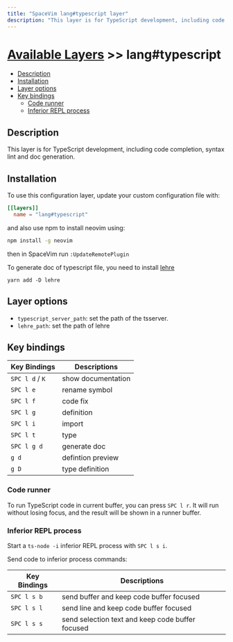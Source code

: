 ```yaml
---
title: "SpaceVim lang#typescript layer"
description: "This layer is for TypeScript development, including code completion, Syntax lint, and doc generation."
---
```


# [Available Layers](../../) >> lang#typescript

<!-- vim-markdown-toc GFM -->

- [Description](#description)
- [Installation](#installation)
- [Layer options](#layer-options)
- [Key bindings](#key-bindings)
  - [Code runner](#code-runner)
  - [Inferior REPL process](#inferior-repl-process)

<!-- vim-markdown-toc -->

## Description

This layer is for TypeScript development, including code completion, syntax lint and doc generation.

## Installation

To use this configuration layer, update your custom configuration file with:

```toml
[[layers]]
  name = "lang#typescript"
```
and also use npm to install neovim using:
```bash
npm install -g neovim
```
then in SpaceVim run `:UpdateRemotePlugin`

To generate doc of typescript file, you need to install [lehre](https://www.npmjs.com/package/lehre)

```
yarn add -D lehre
```


## Layer options

- `typescript_server_path`: set the path of the tsserver.
- `lehre_path`: set the path of lehre

## Key bindings

| Key Bindings    | Descriptions       |
| --------------- | ------------------ |
| `SPC l d` / `K` | show documentation |
| `SPC l e`       | rename symbol      |
| `SPC l f`       | code fix           |
| `SPC l g`       | definition         |
| `SPC l i`       | import             |
| `SPC l t`       | type               |
| `SPC l g d`     | generate doc       |
| `g d`           | defintion preview  |
| `g D`           | type definition    |

### Code runner

To run TypeScript code in current buffer, you can press `SPC l r`. It will run without losing focus,
and the result will be shown in a runner buffer.

### Inferior REPL process

Start a `ts-node -i` inferior REPL process with `SPC l s i`.

Send code to inferior process commands:

| Key Bindings | Descriptions                                     |
| ------------ | ------------------------------------------------ |
| `SPC l s b`  | send buffer and keep code buffer focused         |
| `SPC l s l`  | send line and keep code buffer focused           |
| `SPC l s s`  | send selection text and keep code buffer focused |
